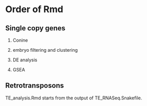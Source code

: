# Order of Rmd

## Single copy genes

1. Conine

2. embryo filtering and clustering

3. DE analysis

4. GSEA

## Retrotransposons

TE_analysis.Rmd starts from the output of TE_RNASeq.Snakefile.


